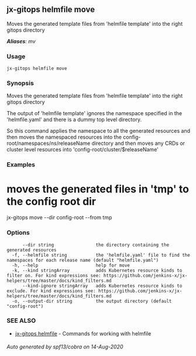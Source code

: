 ## jx-gitops helmfile move

Moves the generated template files from 'helmfile template' into the right gitops directory

***Aliases**: mv*

### Usage

```
jx-gitops helmfile move
```

### Synopsis

Moves the generated template files from 'helmfile template' into the right gitops directory
  
The output of 'helmfile template' ignores the namespace specified in the 'helmfile.yaml' and there is a dummy top level directory. 

So this command applies the namespace to all the generated resources and then moves the namespaced resources into the config-root/namespaces/$ns/$releaseName directory and then moves any CRDs or cluster level resources into 'config-root/cluster/$releaseName'

### Examples

  # moves the generated files in 'tmp' to the config root dir
  jx-gitops move --dir config-root --from tmp

### Options

```
      --dir string                the directory containing the generated resources
  -f, --helmfile string           the 'helmfile.yaml' file to find the namespaces for each release name (default "helmfile.yaml")
  -h, --help                      help for move
  -k, --kind stringArray          adds Kubernetes resource kinds to filter on. For kind expressions see: https://github.com/jenkins-x/jx-helpers/tree/master/docs/kind_filters.md
      --kind-ignore stringArray   adds Kubernetes resource kinds to exclude. For kind expressions see: https://github.com/jenkins-x/jx-helpers/tree/master/docs/kind_filters.md
  -o, --output-dir string         the output directory (default "config-root")
```

### SEE ALSO

* [jx-gitops helmfile](jx-gitops_helmfile.md)	 - Commands for working with helmfile

###### Auto generated by spf13/cobra on 14-Aug-2020
